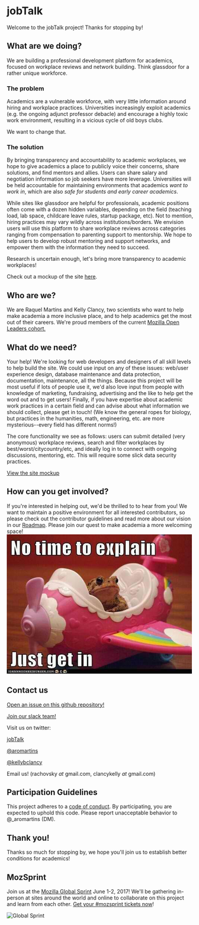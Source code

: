 # jobTalk

Welcome to the jobTalk project! Thanks for stopping by!

## What are we doing?
We are building a professional development platform for academics, focused on workplace reviews and network building. Think glassdoor for a rather unique workforce. 

### The problem 
Academics are a vulnerable workforce, with very little information around hiring and workplace practices. Universities increasingly exploit academics (e.g. the ongoing adjunct professor debacle) and encourage a highly toxic work environment, resulting in a vicious cycle of old boys clubs. 

We want to change that.

### The solution

By bringing transparency and accountability to academic workplaces, we hope to give academics a place to publicly voice their concerns, share solutions, and find mentors and allies. Users can share salary and negotiation information so job seekers have more leverage. Universities will be held accountable for maintaining environments that academics *want to work in*, which are also *safe for students and early career academics*. 

While sites like glassdoor are helpful for professionals, academic positions often come with a dozen hidden variables, depending on the field (teaching load, lab space, childcare leave rules, startup package, etc). Not to mention, hiring practices may vary wildly across institutions/borders. We envision users will use this platform to share workplace reviews across categories ranging from compensation to parenting support to mentorship. We hope to help users to develop robust mentoring and support networks, and empower them with the information they need to succeed.

Research is uncertain enough, let's bring more transparency to academic workplaces!

Check out a mockup of the site [here](https://github.com/voxverus//blob/master/jobTalk%20mockup.pdf).

## Who are we?

We are Raquel Martins and Kelly Clancy, two scientists who want to help make academia a more inclusive place, and to help academics get the most out of their careers. We're proud members of the current <a href='https://medium.com/@MozOpenLeaders'>Mozilla Open Leaders cohort.</a>

## What do we need?

Your help! We're looking for web developers and designers of all skill levels to help build the site. We could use input on any of these issues: web/user experience design, database maintenance and data protection, documentation, maintenance, all the things.  Because this project will be most useful if lots of people use it, we'd also love input from people with knowledge of marketing, fundraising, advertising and the like to help get the word out and to get users! Finally, if you have expertise about academic work practices in a certain field and can advise about what information we should collect, please get in touch! (We know the general ropes for biology, but practices in the humanities, math, engineering, etc. are more mysterious--every field has different norms!)

The core functionality we see as follows: users can submit detailed (very anonymous) workplace reviews, search and filter workplaces by best/worst/citycountry/etc, and ideally log in to connect with ongoing discussions, mentoring, etc. This will require some slick data security practices. 

[View the site mockup](https://github.com/voxverus/JobTalk/blob/master/jobTalk%20mockup.pdf)

## How can you get involved?

If you're interested in helping out, we'd be thrilled to to hear from you! We want to maintain a positive environment for all interested contributors, so please check out the contributor guidelines and read more about our vision in our [Roadmap](https://docs.google.com/document/d/1vmuGnl6ipPJgVkG9dYw_yOzqBk3-p8EWiEbKyiUunxU/edit?ts=58d83ff5).
Please join our quest to make academia a more welcoming space!
![My image](img/no_time.jpg)

## Contact us

<a href='https://github.com/voxverus/GlassCeiling/issues'>Open an issue on this github repository!</a>

<a href='http://voxverus.slack.com'>Join our slack team!</a>

Visit us on twitter: 

[jobTalk](https://twitter.com/voxverus)

<a href='https://twitter.com/kellybclancy'>@aromartins</a> 

<a href='https://twitter.com/kellybclancy'>@kellybclancy</a>

Email us! (rachovsky _at_ gmail.com, clancykelly _at_ gmail.com)


## Participation Guidelines

This project adheres to a <a href='https://github.com/voxverus/GlassCeiling/blob/master/CODE_OF_CONDUCT.md'>code of conduct</a>. By participating, you are expected to uphold this code. Please report unacceptable behavior to @_aromartins (DM).

## Thank you!

Thanks so much for stopping by, we hope you'll join us to establish better conditions for academics! 


## MozSprint

Join us at the [Mozilla Global Sprint](http://mozilla.github.io/global-sprint/) June 1-2, 2017! We'll be gathering in-person at sites around the world and online to collaborate on this project and learn from each other. [Get your #mozsprint tickets now](http://mozilla.github.io/global-sprint/)!

![Global Sprint](https://cloud.githubusercontent.com/assets/617994/24632585/b2b07dcc-1892-11e7-91cf-f9e473187cf7.png)
